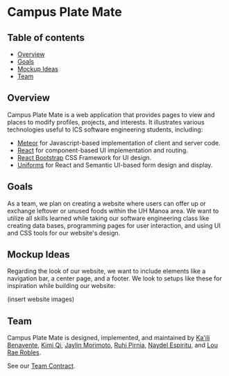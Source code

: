 # Campus Plate Mate

## Table of contents

* [Overview](#overview)
* [Goals](#goals)
* [Mockup Ideas](#mockup-ideas)
* [Team](#team)

## Overview

Campus Plate Mate is a web application that provides pages to view and places to modify profiles, projects, and interests. It illustrates various technologies useful to ICS software engineering students, including:

* [Meteor](https://www.meteor.com/) for Javascript-based implementation of client and server code.
* [React](https://reactjs.org/) for component-based UI implementation and routing.
* [React Bootstrap](https://react-bootstrap.github.io/) CSS Framework for UI design.
* [Uniforms](https://uniforms.tools/) for React and Semantic UI-based form design and display.

## Goals

As a team, we plan on creating a website where users can offer up or exchange leftover or unused foods within the UH Manoa area. We want to utilize all skills learned while taking our software engineering class like creating data bases, programming pages for user interaction, and using UI and CSS tools for our website's design. 

## Mockup Ideas

Regarding the look of our website, we want to include elements like a navigation bar, a center page, and a footer. We look to setups like these for inspiration while building our website:

(insert website images)

## Team

Campus Plate Mate is designed, implemented, and maintained by [Ka'ili Benavente](https://kailibenavente.github.io), [Kimi Qi](https://kqimi.github.io/), [Jaylin Morimoto](https://naydelly.github.io/), [Ruhi Pirnia](https://cammoore.github.io/), [Naydel Espiritu](https://naydelly.github.io/), and [Lou Rae Robles](https://cammoore.github.io/).

See our [Team Contract](https://docs.google.com/document/d/1ZBsPm5ipDgzuAGX94x4z-A-nNO2-lngPQzCGNLIbtNc/edit?usp=sharing).
